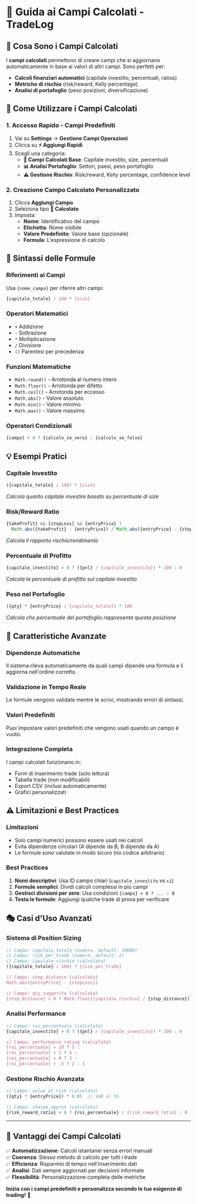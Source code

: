 # 🧮 Guida ai Campi Calcolati - TradeLog

## 🎯 Cosa Sono i Campi Calcolati

I **campi calcolati** permettono di creare campi che si aggiornano automaticamente in base ai valori di altri campi. Sono perfetti per:

- **Calcoli finanziari automatici** (capitale investito, percentuali, ratios)
- **Metriche di rischio** (risk/reward, Kelly percentage)
- **Analisi di portafoglio** (peso posizioni, diversificazione)

## 🚀 Come Utilizzare i Campi Calcolati

### 1. **Accesso Rapido - Campi Predefiniti**
1. Vai su **Settings** → **Gestione Campi Operazioni**
2. Clicca su **⚡ Aggiungi Rapidi**
3. Scegli una categoria:
   - **🧮 Campi Calcolati Base**: Capitale investito, size, percentuali
   - **📊 Analisi Portafoglio**: Settori, paesi, peso portafoglio
   - **⚠️ Gestione Rischio**: Risk/reward, Kelly percentage, confidence level

### 2. **Creazione Campo Calcolato Personalizzato**
1. Clicca **Aggiungi Campo**
2. Seleziona tipo **🧮 Calcolato**
3. Imposta:
   - **Nome**: Identificativo del campo
   - **Etichetta**: Nome visibile
   - **Valore Predefinito**: Valore base (opzionale)
   - **Formula**: L'espressione di calcolo

## 📐 Sintassi delle Formule

### **Riferimenti ai Campi**
Usa `{nome_campo}` per riferire altri campi:
```javascript
{capitale_totale} / 100 * {size}
```

### **Operatori Matematici**
- `+` Addizione
- `-` Sottrazione  
- `*` Moltiplicazione
- `/` Divisione
- `()` Parentesi per precedenza

### **Funzioni Matematiche**
- `Math.round()` - Arrotonda al numero intero
- `Math.floor()` - Arrotonda per difetto
- `Math.ceil()` - Arrotonda per eccesso
- `Math.abs()` - Valore assoluto
- `Math.min()` - Valore minimo
- `Math.max()` - Valore massimo

### **Operatori Condizionali**
```javascript
{campo} > 0 ? {calcolo_se_vero} : {calcolo_se_falso}
```

## 💡 Esempi Pratici

### **Capitale Investito**
```javascript
({capitale_totale} / 100) * {size}
```
*Calcola quanto capitale investire basato su percentuale di size*

### **Risk/Reward Ratio**
```javascript
{takeProfit} && {stopLoss} && {entryPrice} ? 
  Math.abs({takeProfit} - {entryPrice}) / Math.abs({entryPrice} - {stopLoss}) : 0
```
*Calcola il rapporto rischio/rendimento*

### **Percentuale di Profitto**
```javascript
{capitale_investito} > 0 ? ({pnl} / {capitale_investito}) * 100 : 0
```
*Calcola la percentuale di profitto sul capitale investito*

### **Peso nel Portafoglio**
```javascript
({qty} * {entryPrice} / {capitale_totale}) * 100
```
*Calcola che percentuale del portafoglio rappresenta questa posizione*

## 🔧 Caratteristiche Avanzate

### **Dipendenze Automatiche**
Il sistema rileva automaticamente da quali campi dipende una formula e li aggiorna nell'ordine corretto.

### **Validazione in Tempo Reale**
Le formule vengono validate mentre le scrivi, mostrando errori di sintassi.

### **Valori Predefiniti**
Puoi impostare valori predefiniti che vengono usati quando un campo è vuoto.

### **Integrazione Completa**
I campi calcolati funzionano in:
- Form di inserimento trade (solo lettura)
- Tabella trade (non modificabili)
- Export CSV (inclusi automaticamente)
- Grafici personalizzati

## ⚠️ Limitazioni e Best Practices

### **Limitazioni**
- Solo campi numerici possono essere usati nei calcoli
- Evita dipendenze circolari (A dipende da B, B dipende da A)
- Le formule sono valutate in modo sicuro (no codice arbitrario)

### **Best Practices**
1. **Nomi descriptivi**: Usa ID campo chiari (`capitale_investito` vs `ci`)
2. **Formule semplici**: Dividi calcoli complessi in più campi
3. **Gestisci divisioni per zero**: Usa condizioni `{campo} > 0 ? ... : 0`
4. **Testa le formule**: Aggiungi qualche trade di prova per verificare

## 🎭 Casi d'Uso Avanzati

### **Sistema di Position Sizing**
```javascript
// Campo: capitale_totale (numero, default: 10000)
// Campo: risk_per_trade (numero, default: 2)
// Campo: capitale_rischio (calcolato)
({capitale_totale} / 100) * {risk_per_trade}

// Campo: stop_distance (calcolato)
Math.abs({entryPrice} - {stopLoss})

// Campo: qty_suggerita (calcolata)
{stop_distance} > 0 ? Math.floor({capitale_rischio} / {stop_distance}) : 0
```

### **Analisi Performance**
```javascript
// Campo: roi_percentuale (calcolato)
{capitale_investito} > 0 ? ({pnl} / {capitale_investito}) * 100 : 0

// Campo: performance_rating (calcolato)
{roi_percentuale} > 10 ? 5 : 
{roi_percentuale} > 5 ? 4 : 
{roi_percentuale} > 0 ? 3 : 
{roi_percentuale} > -5 ? 2 : 1
```

### **Gestione Rischio Avanzata**
```javascript
// Campo: value_at_risk (calcolato)
({qty} * {entryPrice}) * 0.05  // VaR al 5%

// Campo: sharpe_approx (calcolato)
{risk_reward_ratio} > 0 ? {roi_percentuale} / {risk_reward_ratio} : 0
```

---

## 🎉 Vantaggi dei Campi Calcolati

✅ **Automatizzazione**: Calcoli istantanei senza errori manuali  
✅ **Coerenza**: Stesso metodo di calcolo per tutti i trade  
✅ **Efficienza**: Risparmio di tempo nell'inserimento dati  
✅ **Analisi**: Dati sempre aggiornati per decisioni informate  
✅ **Flessibilità**: Personalizzazione completa delle metriche  

**Inizia con i campi predefiniti e personalizza secondo le tue esigenze di trading!** 🚀
